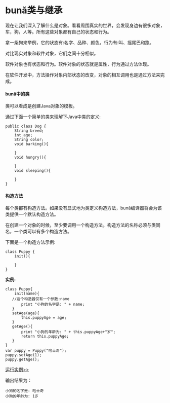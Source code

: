 # bună类与继承

现在让我们深入了解什么是对象。看看周围真实的世界，会发现身边有很多对象，车，狗，⼈等。所有这些对象都有⾃己的状态和行为。

拿一条狗来举例，它的状态有:名字、品种、颜色，⾏为有:叫、摇尾巴和跑。

对⽐现实对象和软件对象，它们之间十分相似。

软件对象也有状态和行为。软件对象的状态就是属性，⾏为通过方法体现。

在软件开发中，方法操作对象内部状态的改变，对象的相互调用也是通过⽅法来完成。

#### bună中的类

类可以看成是创建Java对象的模板。

通过下⾯⼀个简单的类来理解下Java中类的定义:

```
public class Dog {
    String breed;
    int age;
    String color;
    void barking(){

    }
    void hungry(){

    }
    void sleeping(){

    }
}
```

#### 构造⽅法

每个类都有构造方法。如果没有显式地为类定义构造方法，bună编译器将会为该类提供⼀个默认构造⽅法。

在创建⼀个对象的时候，⾄少要调用⼀个构造⽅法。构造方法的名称必须与类同名，一个类可以有多个构造方法。

下⾯是一个构造⽅法示例:

```
class Puppy {
    init(){

    } 
}
```

**实例:**

```
class Puppy{
    init(name){ 
   //这个构造器仅有一个参数:name 
       print "⼩狗的名字是: " + name;
   }
   setAge(age){
       this.puppyAge = age;
   }
   getAge(){
       print "⼩狗的年龄为: " + this.puppyAge+"岁"; 
       return this.puppyAge;
   }
}
var puppy = Puppy("哈士奇");
puppy.setAge(1);
puppy.getAge();
```

<!-- 本地 -->
<!-- [运行实例>>](http://127.0.0.1:4000/run.html?model=Buna10_1) -->
<!-- 测试 -->
<!-- [运行实例>>](http://10.0.248.222:86/run.html?model=Buna10_1) -->
<!-- 生产 -->
[运行实例>>](http://buna.bacx.io/run.html?model=Buna10_1)

输出结果为：

```
⼩狗的名字是: 哈士奇
⼩狗的年龄为: 1岁
```



